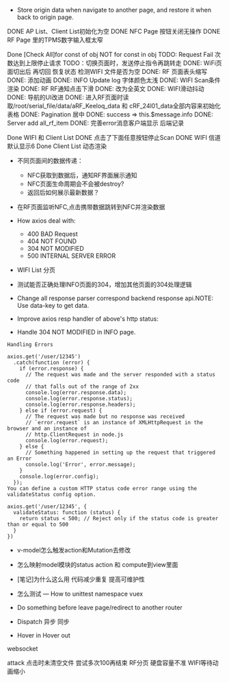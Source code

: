 - Store origin data when navigate to another page, and restore it when back to origin page.

DONE AP List、Client List初始化为空
DONE NFC Page 按钮关闭无操作
DONE RF Page 里的TPMS数字输入框太窄

Done [Check All]for const of obj NOT for const in obj
TODO: Request Fail 次数达到上限停止请求
TODO：切换页面时，发送停止指令再跳转走
DONE: WiFi页面切出后 再切回 恢复状态 检测WIFI 文件是否为空
DONE: RF 页面表头缩写
DONE: 添加动画
DONE: INFO Update log 字体颜色太浅
DONE: WIFI Scan条件渲染
DONE: RF RF通知点击下滑
DONE: 改为全英文
DONE: WIFI滑动抖动
DONE: 导航的UI改进
DONE: 进入RF页面时读取/root/serial_file/data/aRF_Keeloq_data 和 cRF_24l01_data全部内容来初始化表格
DONE: Pagination 居中
DONE: success => this.$message.info
DONE: Server add all_rf_item
DONE: 完善error消息客户端显示 后端记录

Done WIFI 和 Client List
  DONE 点击了下面任意按钮停止Scan
  DONE WIFI 信道默认显示6
Done Client List 动态渲染

- 不同页面间的数据传递：
  - NFC获取到数据后，通知RF界面展示通知
  - NFC页面生命周期会不会被destroy?
  - 返回后如何展示最新数据？
- 在RF页面监听NFC,点击携带数据跳转到NFC并渲染数据

- How axios deal with:
  - 400 BAD Request
  - 404 NOT FOUND
  - 304 NOT MODIFIED
  - 500 INTERNAL SERVER ERROR


- WIFI List 分页
- 测试能否正确处理INFO页面的304，增加其他页面的304处理逻辑

- Change all response parser correspond backend response api.NOTE: Use data-key to get data.

- Improve axios resp handler of above's http status:
- Handle 304 NOT MODIFIED in INFO page.

```
Handling Errors

axios.get('/user/12345')
  .catch(function (error) {
    if (error.response) {
      // The request was made and the server responded with a status code
      // that falls out of the range of 2xx
      console.log(error.response.data);
      console.log(error.response.status);
      console.log(error.response.headers);
    } else if (error.request) {
      // The request was made but no response was received
      // `error.request` is an instance of XMLHttpRequest in the browser and an instance of
      // http.ClientRequest in node.js
      console.log(error.request);
    } else {
      // Something happened in setting up the request that triggered an Error
      console.log('Error', error.message);
    }
    console.log(error.config);
  });
You can define a custom HTTP status code error range using the validateStatus config option.

axios.get('/user/12345', {
  validateStatus: function (status) {
    return status < 500; // Reject only if the status code is greater than or equal to 500
  }
})
```


- v-model怎么触发action和Mutation去修改
- 怎么映射model模块的status action 和 compute到view里面
- [笔记]为什么这么用 代码减少重复 提高可维护性

- 怎么测试
— How to unittest namespace vuex

- Do something before leave page/redirect to another router

- Dispatch 异步 同步

- Hover in Hover out

websocket


attack 点击时未清空文件 尝试多次100再结束
RF分页
硬盘容量不准
WIFI等待动画缩小




























